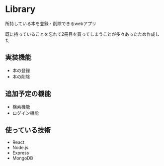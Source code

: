 # Library
所持している本を登録・削除できるwebアプリ

既に持っていることを忘れて2冊目を買ってしまうことが多々あったため作成した
## 実装機能
- 本の登録
- 本の削除
## 追加予定の機能
- 検索機能
- ログイン機能
## 使っている技術
- React
- Node.js
- Express
- MongoDB
